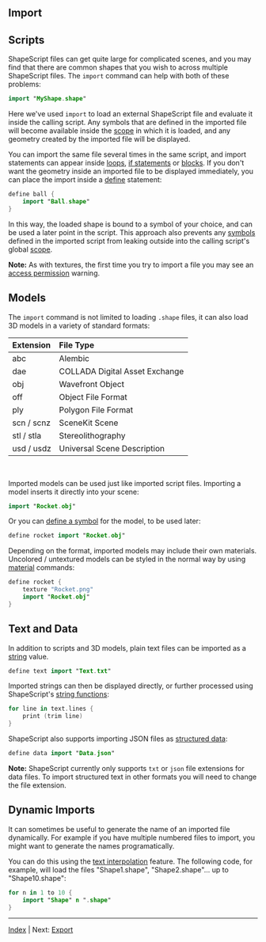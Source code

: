 Import
---

## Scripts

ShapeScript files can get quite large for complicated scenes, and you may find that there are common shapes that you wish to across multiple ShapeScript files. The `import` command can help with both of these problems:

```swift
import "MyShape.shape"
```

Here we've used `import` to load an external ShapeScript file and evaluate it inside the calling script. Any symbols that are defined in the imported file will become available inside the [scope](scope.md) in which it is loaded, and any geometry created by the imported file will be displayed.

You can import the same file several times in the same script, and import statements can appear inside [loops](control-flow.md#loops), [if statements](control-flow.md#if-else) or [blocks](blocks.md). If you don't want the geometry inside an imported file to be displayed immediately, you can place the import inside a [define](symbols.md) statement:

```swift
define ball {
    import "Ball.shape"
}
```

In this way, the loaded shape is bound to a symbol of your choice, and can be used a later point in the script. This approach also prevents any [symbols](symbols.md) defined in the imported script from leaking outside into the calling script's global [scope](scope.md).

**Note:** As with textures, the first time you try to import a file you may see an [access permission](materials.md#access-permission) warning.

## Models

The `import` command is not limited to loading `.shape` files, it can also load 3D models in a variety of standard formats:

Extension             | File Type                                        
:-------------------- | :------------------------------------------------
abc                   | Alembic                                          
dae                   | COLLADA Digital Asset Exchange                     
obj                   | Wavefront Object                
off                   | Object File Format    
ply                   | Polygon File Format                       
scn / scnz            | SceneKit Scene     
stl / stla            | Stereolithography                       
usd / usdz            | Universal Scene Description                     

<br/>

Imported models can be used just like imported script files. Importing a model inserts it directly into your scene:

```swift
import "Rocket.obj"
```

Or you can [define a symbol](symbols.md) for the model, to be used later:

```swift
define rocket import "Rocket.obj"
```

Depending on the format, imported models may include their own materials. Uncolored / untextured models can be styled in the normal way by using [material](materials.md) commands:

```swift
define rocket {
    texture "Rocket.png"
    import "Rocket.obj"
}
```

## Text and Data

In addition to scripts and 3D models, plain text files can be imported as a [string](literals.md#strings) value.

```swift
define text import "Text.txt"
```

Imported strings can then be displayed directly, or further processed using ShapeScript's [string functions](functions.md#strings):

```swift
for line in text.lines {
    print (trim line)
}
```

ShapeScript also supports importing JSON files as [structured data](literals.md#structured-data):

```swift
define data import "Data.json"
```

**Note:** ShapeScript currently only supports `txt` or `json` file extensions for data files. To import structured text in other formats you will need to change the file extension.

## Dynamic Imports

It can sometimes be useful to generate the name of an imported file dynamically. For example if you have multiple numbered files to import, you might want to generate the names programatically.

You can do this using the [text interpolation](text.md#interpolation) feature. The following code, for example, will load the files "Shape1.shape", "Shape2.shape"... up to "Shape10.shape":

```swift
for n in 1 to 10 {
    import "Shape" n ".shape"
}
```

---
[Index](index.md) | Next: [Export](export.md)
